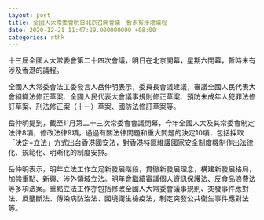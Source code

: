 ```yaml
---
layout: post
title: 全國人大常委會明日北京召開會議　暫未有涉港議程
date: 2020-12-21 11:47:29.000000000 +08:00
categories: rthk
---
```


十三屆全國人大常委會第二十四次會議，明日在北京開幕，星期六閉幕，暫時未有涉及香港的議程。

全國人大常委會法工委發言人岳仲明表示，委員長會議建議，審議全國人民代表大會組織法修正草案、全國人民代表大會議事規則修正草案、預防未成年人犯罪法修訂草案、刑法修正案（十一）草案、國防法修訂草案等。

岳仲明提到，截至11月第二十三次常委會會議閉幕，今年全國人大及其常委會制定法律8項，修改法律9項，通過有關法律問題和重大問題的決定10項，包括採取「決定+立法」方式出台香港國安法，對香港特區維護國家安全制度機制作出法律化、規範化、明晰化的制度安排。

岳仲明表示，明年立法工作立足新發展階段，貫徹新發展理念，構建新發展格局，加強重點、新興、涉外領域立法。明年會繼續審議個人資訊保護法、反食品浪費法等多項法案。重點立法工作亦包括修改全國人大常委會議事規則、突發事件應對法、反壟斷法、傳染病防治法、國境衛生檢疫法，制定突發公共衛生事件應對法等。
